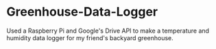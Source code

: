 # Greenhouse-Data-Logger
Used a Raspberry Pi and Google's Drive API to make a temperature and humidity data logger for my friend's backyard greenhouse.
